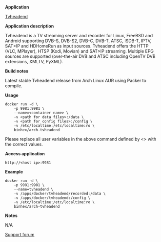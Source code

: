 **Application**

[Tvheadend](https://tvheadend.org/)

**Application description**

Tvheadend is a TV streaming server and recorder for Linux, FreeBSD and Android supporting DVB-S, DVB-S2, DVB-C, DVB-T, ATSC, ISDB-T, IPTV, SAT>IP and HDHomeRun as input sources. Tvheadend offers the HTTP (VLC, MPlayer), HTSP (Kodi, Movian) and SAT>IP streaming. Multiple EPG sources are supported (over-the-air DVB and ATSC including OpenTV DVB extensions, XMLTV, PyXML).

**Build notes**

Latest stable Tvheadend release from Arch Linux AUR using Packer to compile.

**Usage**
```
docker run -d \
    -p 9981:9981 \ 
    --name=<container name> \
    -v <path for data files>:/data \
    -v <path for config files>:/config \
    -v /etc/localtime:/etc/localtime:ro \
    binhex/arch-tvheadend
```

Please replace all user variables in the above command defined by <> with the correct values.

**Access application**

`http://<host ip>:9981`

**Example**
```
docker run -d \
    -p 9981:9981 \ 
    --name=tvheadend \
    -v /apps/docker/tvheadend/recorded:/data \
    -v /apps/docker/tvheadend:/config \
    -v /etc/localtime:/etc/localtime:ro \
    binhex/arch-tvheadend
```

**Notes**

N/A

[Support forum](http://lime-technology.com/forum/index.php?topic=45837.0)